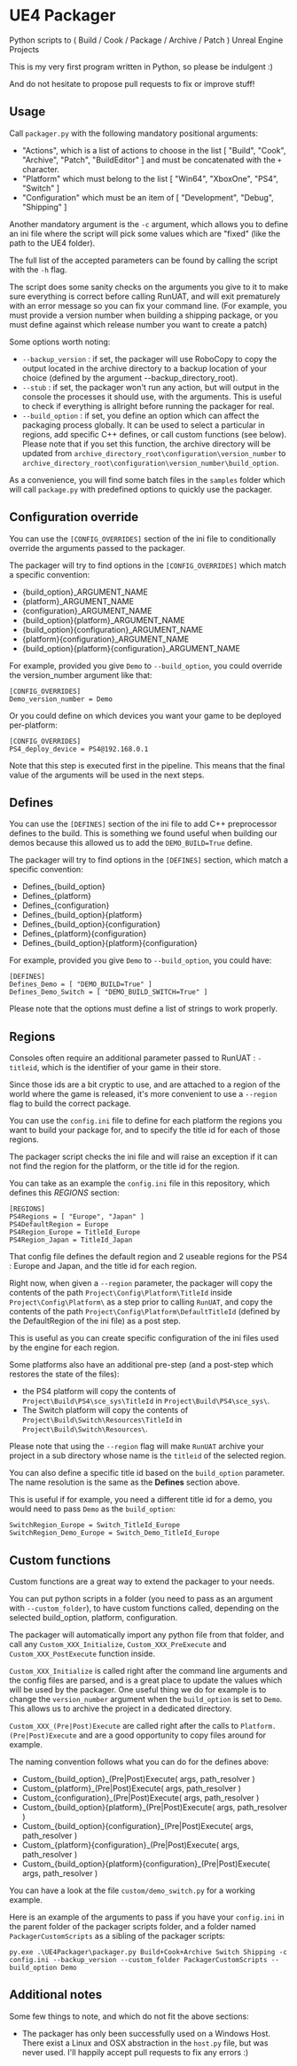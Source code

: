 # UE4 Packager

Python scripts to ( Build / Cook / Package / Archive / Patch ) Unreal Engine Projects

This is my very first program written in Python, so please be indulgent :) 

And do not hesitate to propose pull requests to fix or improve stuff!

## Usage

Call `packager.py` with the following mandatory positional arguments:
* "Actions", which is a list of actions to choose in the list [ "Build", "Cook", "Archive", "Patch", "BuildEditor" ] and must be concatenated with the `+` character.
* "Platform" which must belong to the list [ "Win64", "XboxOne", "PS4", "Switch" ]
* "Configuration" which must be an item of [ "Development", "Debug", "Shipping" ]

Another mandatory argument is the `-c` argument, which allows you to define an ini file where the script will pick some values which are "fixed" (like the path to the UE4 folder).

The full list of the accepted parameters can be found by calling the script with the `-h` flag.

The script does some sanity checks on the arguments you give to it to make sure everything is correct before calling RunUAT, and will exit prematurely with an error message so you can fix your command line. (For example, you must provide a version number when building a shipping package, or you must define against which release number you want to create a patch) 

Some options worth noting:

* `--backup_version` : if set, the packager will use RoboCopy to copy the output located in the archive directory to a backup location of your choice (defined by the argument --backup_directory_root).
* `--stub` : if set, the packager won't run any action, but will output in the console the processes it should use, with the arguments. This is useful to check if everything is allright before running the packager for real.
* `--build_option` : if set, you define an option which can affect the packaging process globally. It can be used to select a particular in regions, add specific C++ defines, or call custom functions (see below). Please note that if you set this function, the archive directory will be updated from 
`archive_directory_root\configuration\version_number` to `archive_directory_root\configuration\version_number\build_option`.

As a convenience, you will find some batch files in the `samples` folder which will call `package.py` with predefined options to quickly use the packager.

## Configuration override

You can use the `[CONFIG_OVERRIDES]` section of the ini file to conditionally override the arguments passed to the packager.

The packager will try to find options in the `[CONFIG_OVERRIDES]` which match a specific convention:

* {build_option}_ARGUMENT_NAME
* {platform}_ARGUMENT_NAME
* {configuration}_ARGUMENT_NAME
* {build_option}{platform}_ARGUMENT_NAME
* {build_option}{configuration}_ARGUMENT_NAME
* {platform}{configuration}_ARGUMENT_NAME
* {build_option}{platform}{configuration}_ARGUMENT_NAME

For example, provided you give `Demo` to `--build_option`, you could override the version_number argument like that:

````
[CONFIG_OVERRIDES]
Demo_version_number = Demo
````

Or you could define on which devices you want your game to be deployed per-platform:

````
[CONFIG_OVERRIDES]
PS4_deploy_device = PS4@192.168.0.1
````

Note that this step is executed first in the pipeline. This means that the final value of the arguments will be used in the next steps.

## Defines

You can use the `[DEFINES]` section of the ini file to add C++ preprocessor defines to the build. This is something we found useful when building our demos because this allowed us to add the `DEMO_BUILD=True` define.

The packager will try to find options in the `[DEFINES]` section, which match a specific convention:

* Defines_{build_option}
* Defines_{platform}
* Defines_{configuration}
* Defines_{build_option}{platform}
* Defines_{build_option}{configuration}
* Defines_{platform}{configuration}
* Defines_{build_option}{platform}{configuration}

For example, provided you give `Demo` to `--build_option`, you could have:

````
[DEFINES]
Defines_Demo = [ "DEMO_BUILD=True" ]
Defines_Demo_Switch = [ "DEMO_BUILD_SWITCH=True" ]
````

Please note that the options must define a list of strings to work properly.

## Regions

Consoles often require an additional parameter passed to RunUAT : `-titleid`, which is the identifier of your game in their store.

Since those ids are a bit cryptic to use, and are attached to a region of the world where the game is released, it's more convenient to use a `--region` flag to build the correct package.

You can use the `config.ini` file to define for each platform the regions you want to build your package for, and to specify the title id for each of those regions.

The packager script checks the ini file and will raise an exception if it can not find the region for the platform, or the title id for the region.

You can take as an example the `config.ini` file in this repository, which defines this *REGIONS* section:

````
[REGIONS]
PS4Regions = [ "Europe", "Japan" ]
PS4DefaultRegion = Europe
PS4Region_Europe = TitleId_Europe
PS4Region_Japan = TitleId_Japan
````

That config file defines the default region and 2 useable regions for the PS4 : Europe and Japan, and the title id for each region.

Right now, when given a `--region` parameter, the packager will copy the contents of the path `Project\Config\Platform\TitleId` inside `Project\Config\Platform\` as a step prior to calling `RunUAT`, and copy the contents of the path `Project\Config\Platform\DefaultTitleId` (defined by the DefaultRegion of the ini file) as a post step.

This is useful as you can create specific configuration of the ini files used by the engine for each region.

Some platforms also have an additional pre-step (and a post-step which restores the state of the files):
* the PS4 platform will copy the contents of `Project\Build\PS4\sce_sys\TitleId` in `Project\Build\PS4\sce_sys\`.
* The Switch platform will copy the contents of `Project\Build\Switch\Resources\TitleId` in `Project\Build\Switch\Resources\`.

Please note that using the `--region` flag will make `RunUAT` archive your project in a sub directory whose name is the `titleid` of the selected region.

You can also define a specific title id based on the `build_option` parameter. The name resolution is the same as the **Defines** section above.

This is useful if for example, you need a different title id for a demo, you would need to pass `Demo` as the `build_option`:

````
SwitchRegion_Europe = Switch_TitleId_Europe
SwitchRegion_Demo_Europe = Switch_Demo_TitleId_Europe
````

## Custom functions

Custom functions are a great way to extend the packager to your needs.

You can put python scripts in a folder (you need to pass as an argument with `--custom_folder`), to have custom functions called, depending on the selected build_option, platform, configuration.

The packager will automatically import any python file from that folder, and call any `Custom_XXX_Initialize`, `Custom_XXX_PreExecute` and `Custom_XXX_PostExecute` function inside.

`Custom_XXX_Initialize` is called right after the command line arguments and the config files are parsed, and is a great place to update the values which will be used by the packager. One useful thing we do for example is to change the `version_number` argument when the `build_option` is set to `Demo`. This allows us to archive the project in a dedicated directory.

`Custom_XXX_(Pre|Post)Execute` are called right after the calls to `Platform.(Pre|Post)Execute` and are a good opportunity to copy files around for example.

The naming convention follows what you can do for the defines above:

* Custom_{build_option}_(Pre|Post)Execute( args, path_resolver )
* Custom_{platform}_(Pre|Post)Execute( args, path_resolver )
* Custom_{configuration}_(Pre|Post)Execute( args, path_resolver )
* Custom_{build_option}{platform}_(Pre|Post)Execute( args, path_resolver )
* Custom_{build_option}{configuration}_(Pre|Post)Execute( args, path_resolver )
* Custom_{platform}{configuration}_(Pre|Post)Execute( args, path_resolver )
* Custom_{build_option}{platform}{configuration}_(Pre|Post)Execute( args, path_resolver )

You can have a look at the file `custom/demo_switch.py` for a working example.

Here is an example of the arguments to pass if you have your `config.ini` in the parent folder of the packager scripts folder, and a folder named `PackagerCustomScripts` as a sibling of the packager scripts:

```
py.exe .\UE4Packager\packager.py Build+Cook+Archive Switch Shipping -c config.ini --backup_version --custom_folder PackagerCustomScripts --build_option Demo
```

## Additional notes

Some few things to note, and which do not fit the above sections:
* The packager has only been successfully used on a Windows Host. There exist a Linux and OSX abstraction in the `host.py` file, but was never used. I'll happily accept pull requests to fix any errors :)